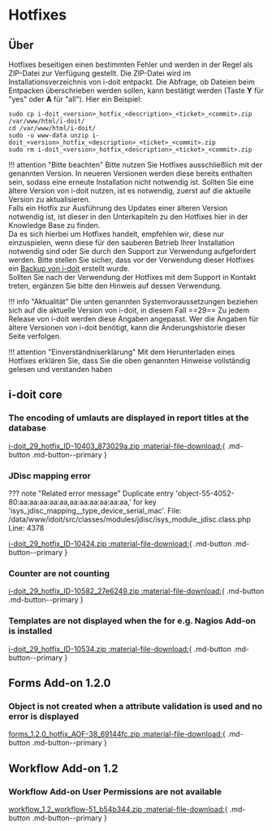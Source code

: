 # Hotfixes

## Über

Hotfixes beseitigen einen bestimmten Fehler und werden in der Regel als ZIP-Datei zur Verfügung gestellt. Die ZIP-Datei wird im Installationsverzeichnis von i-doit entpackt. Die Abfrage, ob Dateien beim Entpacken überschrieben werden sollen, kann bestätigt werden (Taste **Y** für "yes" oder **A** für "all"). Hier ein Beispiel:

```shell
sudo cp i-doit_<version>_hotfix_<description>_<ticket>_<commit>.zip /var/www/html/i-doit/
cd /var/www/html/i-doit/
sudo -u www-data unzip i-doit_<version>_hotfix_<description>_<ticket>_<commit>.zip
sudo rm i-doit_<version>_hotfix_<description>_<ticket>_<commit>.zip
```

!!! attention "Bitte beachten"
    Bitte nutzen Sie Hotfixes ausschließlich mit der genannten Version. In neueren Versionen werden diese bereits enthalten sein, sodass eine erneute Installation nicht notwendig ist.
    Sollten Sie eine ältere Version von i-doit nutzen, ist es notwendig, zuerst auf die aktuelle Version zu aktualisieren.<br>
    Falls ein Hotfix zur Ausführung des Updates einer älteren Version notwendig ist, ist dieser in den Unterkapiteln zu den Hotfixes hier in der Knowledge Base zu finden.<br>
    Da es sich hierbei um Hotfixes handelt, empfehlen wir, diese nur einzuspielen, wenn diese für den sauberen Betrieb Ihrer Installation notwendig sind oder Sie durch den Support zur Verwendung aufgefordert werden. Bitte stellen Sie sicher, dass vor der Verwendung dieser Hotfixes ein [Backup von i-doit](../../wartung-und-betrieb/daten-sichern-und-wiederherstellen/index.md) erstellt wurde.<br>
    Sollten Sie nach der Verwendung der Hotfixes mit dem Support in Kontakt treten, ergänzen Sie bitte den Hinweis auf dessen Verwendung.

!!! info "Aktualität"
    Die unten genannten Systemvoraussetzungen beziehen sich auf die aktuelle Version von i-doit, in diesem Fall ==29== Zu jedem Release von i-doit werden diese Angaben angepasst. Wer die Angaben für ältere Versionen von i-doit benötigt, kann die Änderungshistorie dieser Seite verfolgen.

!!! attention "Einverständniserklärung"
    Mit dem Herunterladen eines Hotfixes erklären Sie, dass Sie die oben genannten Hinweise vollständig gelesen und verstanden haben

## i-doit core

### The encoding of umlauts are displayed in report titles at the database

[i-doit_29_hotfix_ID-10403_873029a.zip :material-file-download:](../../assets/downloads/hotfixes/29/i-doit_29_hotfix_ID-10403_873029a.zip){ .md-button .md-button--primary }

### JDisc mapping error

??? note "Related error message"
    Duplicate entry 'object-55-4052-80:aa:aa:aa:aa:aa,aa:aa:aa:aa:aa:aa,' for key 'isys_jdisc_mapping__type_device_serial_mac'. File: /data/www/idoit/src/classes/modules/jdisc/isys_module_jdisc.class.php Line: 4378

[i-doit_29_hotfix_ID-10424.zip :material-file-download:](../../assets/downloads/hotfixes/29/i-doit_29_hotfix_ID-10424.zip){ .md-button .md-button--primary }

### Counter are not counting

[i-doit_29_hotfix_ID-10582_27e6249.zip :material-file-download:](../../assets/downloads/hotfixes/29/i-doit_29_hotfix_ID-10582_27e6249.zip){ .md-button .md-button--primary }

### Templates are not displayed when the for e.g. Nagios Add-on is installed

[i-doit_29_hotfix_ID-10534.zip :material-file-download:](../../assets/downloads/hotfixes/29/i-doit_29_hotfix_ID-10534.zip){ .md-button .md-button--primary }

## Forms Add-on 1.2.0

### Object is not created when a attribute validation is used and no error is displayed

[forms_1.2.0_hotfix_AOF-38_69144fc.zip :material-file-download:](../../assets/downloads/hotfixes/forms/forms_1.2.0_hotfix_AOF-38_69144fc.zip){ .md-button .md-button--primary }

## Workflow Add-on 1.2

### Workflow Add-on User Permissions are not available

[workflow_1.2_workflow-51_b54b344.zip :material-file-download:](../../assets/downloads/hotfixes/workflow/workflow_1.2_workflow-51_b54b344.zip){ .md-button .md-button--primary }
